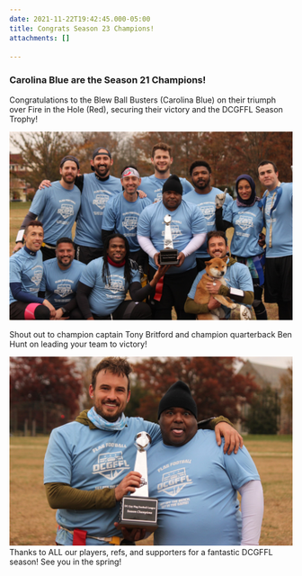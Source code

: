 ```yaml
---
date: 2021-11-22T19:42:45.000-05:00
title: Congrats Season 23 Champions!
attachments: []

---
```

### Carolina Blue are the Season 21 Champions!

Congratulations to the Blew Ball Busters (Carolina Blue) on their triumph over Fire in the Hole (Red), securing their victory and the DCGFFL Season Trophy!

![](/img/a39dffb9-c81a-4b6c-a585-6509e13a8c7b.jpeg)

Shout out to champion captain Tony Britford and champion quarterback Ben Hunt on leading your team to victory!

![](/img/0108e031-0c44-48d3-b5cb-173fd0092a1c.jpeg)  
Thanks to ALL our players, refs, and supporters for a fantastic DCGFFL season! See you in the spring!